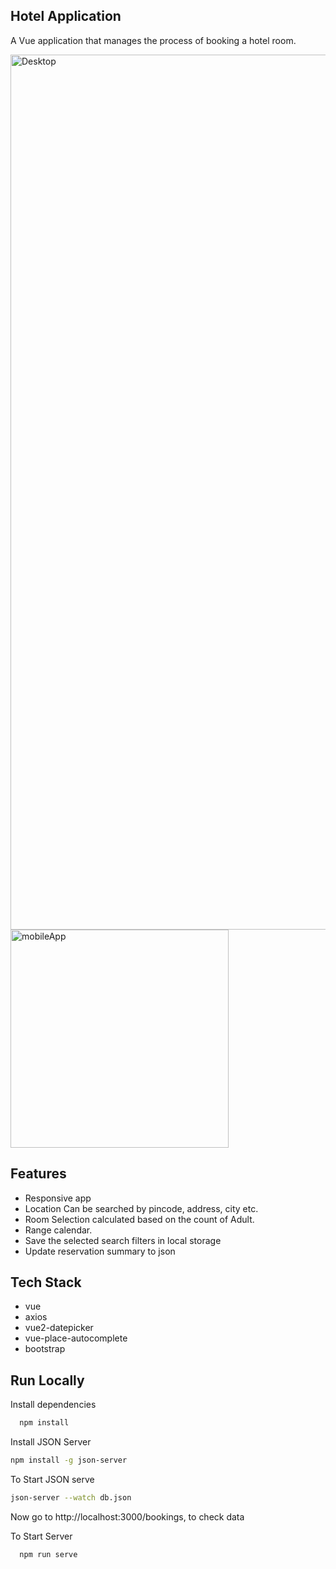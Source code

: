 
## Hotel Application

A Vue application that manages the process of booking a hotel room.

<img width="1400" alt="Desktop" src="https://user-images.githubusercontent.com/83874139/170195284-3b2d4fe9-5873-4554-a557-b8ed8ad5ba76.png">
<img width="349" alt="mobileApp" src="https://user-images.githubusercontent.com/83874139/170195312-989a97fa-6da4-4127-9d44-5767faf953a3.png">

## Features

- Responsive app
- Location Can be searched by pincode, address, city etc.
- Room Selection calculated based on the count of Adult.
- Range calendar.
- Save the selected search filters in local storage
- Update reservation summary to json

## Tech Stack

- vue
- axios
- vue2-datepicker
- vue-place-autocomplete
- bootstrap

## Run Locally

Install dependencies

```bash
  npm install
```

Install JSON Server

```bash
npm install -g json-server
```

To Start JSON serve

```bash
json-server --watch db.json
```

Now go to http://localhost:3000/bookings, to check data

To Start Server

```bash
  npm run serve
```
